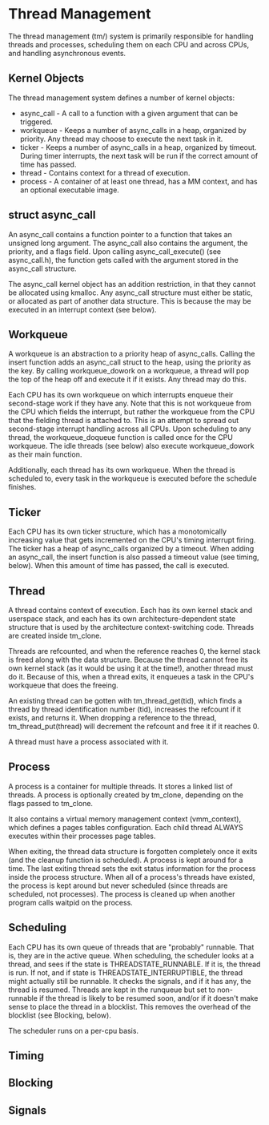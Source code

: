 Thread Management
=================
The thread management (tm/) system is primarily responsible for handling
threads and processes, scheduling them on each CPU and across CPUs, and handling
asynchronous events.

Kernel Objects
--------------
The thread management system defines a number of kernel objects:
* async_call - A call to a function with a given argument that can be triggered.
* workqueue - Keeps a number of async_calls in a heap, organized by priority. Any thread may choose to execute the next task in it.
* ticker - Keeps a number of async_calls in a heap, organized by timeout. During timer interrupts, the next task will be run if the correct amount of time has passed.
* thread - Contains context for a thread of execution.
* process - A container of at least one thread, has a MM context, and has an optional executable image.

struct async_call
-----------------
An async_call contains a function pointer to a function that takes an unsigned long
argument. The async_call also contains the argument, the priority, and a flags field.
Upon calling async_call_execute() (see async_call.h), the function gets called with
the argument stored in the async_call structure.

The async_call kernel object has an addition restriction, in that they cannot be
allocated using kmalloc. Any async_call structure must either be static, or allocated
as part of another data structure. This is because the may be executed in an
interrupt context (see below).

Workqueue
---------
A workqueue is an abstraction to a priority heap of async_calls. Calling the insert
function adds an async_call struct to the heap, using the priority as the key. By
calling workqueue_dowork on a workqueue, a thread will pop the top of the heap off
and execute it if it exists. Any thread may do this.

Each CPU has its own workqueue on which interrupts enqueue their second-stage work
if they have any. Note that this is not workqueue from the CPU which fields the
interrupt, but rather the workqueue from the CPU that the fielding thread is attached
to. This is an attempt to spread out second-stage interrupt handling across all CPUs.
Upon scheduling to any thread, the workqueue_doqueue function is called once for the
CPU workqueue. The idle threads (see below) also execute workqueue_dowork as their
main function.

Additionally, each thread has its own workqueue. When the thread is scheduled to, every
task in the workqueue is executed before the schedule finishes.

Ticker
------
Each CPU has its own ticker structure, which has a monotomically increasing value
that gets incremented on the CPU's timing interrupt firing. The ticker has a heap
of async_calls organized by a timeout. When adding an async_call, the insert function
is also passed a timeout value (see timing, below). When this amount of time has passed,
the call is executed.

Thread
------
A thread contains context of execution. Each has its own kernel stack and userspace
stack, and each has its own architecture-dependent state structure that is used by the
architecture context-switching code. Threads are created inside tm_clone.

Threads are refcounted, and when the reference reaches 0, the kernel stack is freed
along with the data structure. Because the thread cannot free its own kernel stack (as
it would be using it at the time!), another thread must do it. Because of this, when
a thread exits, it enqueues a task in the CPU's workqueue that does the freeing.

An existing thread can be gotten with tm_thread_get(tid), which finds a thread by thread
identification number (tid), increases the refcount if it exists, and returns it.
When dropping a reference to the thread, tm_thread_put(thread) will decrement the
refcount and free it if it reaches 0.

A thread must have a process associated with it.

Process
-------
A process is a container for multiple threads. It stores a linked list of threads.
A process is optionally created by tm_clone, depending on the flags passed to tm_clone.

It also contains a virtual memory management context (vmm_context), which defines a
pages tables configuration. Each child thread ALWAYS executes within their processes
page tables.

When exiting, the thread data structure is forgotten completely once it exits (and the
cleanup function is scheduled). A process is kept around for a time. The last exiting
thread sets the exit status information for the process inside the process structure.
When all of a process's threads have existed, the process is kept around but never
scheduled (since threads are scheduled, not processes). The process is cleaned up when
another program calls waitpid on the process.

Scheduling
----------
Each CPU has its own queue of threads that are "probably" runnable. That is, they
are in the active queue. When scheduling, the scheduler looks at a thread, and sees
if the state is THREADSTATE_RUNNABLE. If it is, the thread is run. If not, and if
state is THREADSTATE_INTERRUPTIBLE, the thread might actually still be runnable. It
checks the signals, and if it has any, the thread is resumed. Threads are kept in
the runqueue but set to non-runnable if the thread is likely to be resumed soon, 
and/or if it doesn't make sense to place the thread in a blocklist. This removes
the overhead of the blocklist (see Blocking, below).

The scheduler runs on a per-cpu basis.

Timing
------

Blocking
--------

Signals
-------




